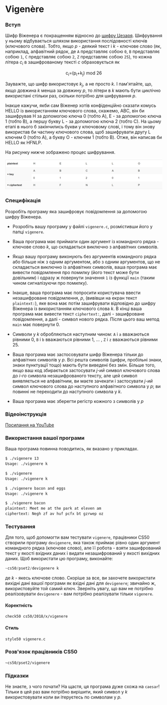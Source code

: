 ﻿# Vigenère

### Вступ

Шифр Віженера є покращенням відносно до [шифру Цезаря](caesar.md). Шифрування у ньому відбувається шляхом використання послідовності ключів (ключового слова). Тобто, якщо *р* - деякий текст і *k* - ключове слово (як, наприклад, алфавітний рядок, де `А` представляє собою `0`, `B` представляє собою `1`, `C` представляє собою `2`, `Z` представляє собою `25`), то кожна літера *c<sub>i</sub>* в зашифрованому тексті *c* обраховується як

<p style="text-align: center;"> c<sub>i</sub>=(p<sub>i</sub>+k<sub>j</sub>) mod 26 </p>

Зауважте, що шифр використовує *k<sub>j</sub>*, а не просто *k*. І пам'ятайте, що, якщо довжина *k* менша за довжину *p*, то літери в *k* мають бути циклічно використані стільки раз, скільки потрібно для шифрування *p*.

Інакше кажучи, якби сам Віженер хотів конфіденційно сказати комусь HELLO із використанням ключового слова, скажемо, ABC, він би зашифрував H за допомогою ключа 0 (тобто A), Е - за допомогою ключа 1 (тобто B), а першу букву L - за допомогою ключа 2 (тобто С). На цьому етапі в нього б закінчились букви у ключовому слові, і тому він знову використав би частину ключового слова, щоб зашифрувати другу L ключем 0 (тобто A), а букву O - ключем 1 (тобто B). Отже, він написав би HELLO як HFNLP.

На рисунку нижче зображено процес шифрування.

![Шифрування hello шифром Віженера](../resources/vigenere.png) 

### Специфікація

Розробіть програму яка зашифровує повідомлення за допомогою шифру Віженера.

* Розробіть вашу програму у файлі `vigenere.c`, розмістивши його у папці `vigenere`.

* Ваша програма має приймати один аргумент із командного рядка - ключове слово *k*, що складається виключно з алфавітних символів.

* Якщо вашу програму виконують без аргументів командного рядка або більше ніж з одним аргументом, або з одним аргументов, що не складається виключно із алфавітних символів, ваша програма має вивести повідомлення про помилку (його текст може бути довільним) і одразу ж повернути значення `1` із функції `main` (таким чином сигналізуючи про помилку). 

* Інакше, ваша програма має попросити користувача ввести незашифроване повідомлення, *p*, (вивівши на екран текст `plaintext:`), яке вона має потім зашифрувати відповідно до шифру Віженера із використанням ключового слова *k*. В кінці ваша програма має вивести текст `ciphertext:`, далі - зашифроване повідомлення, а далі - символ нового рядка. Після цього ваш метод `main` має повернути 0.

* Символи у *k* обробляються наступним чином: `A` і `a` вважаються рівними 0, `B` і `b` вважаються рівними 1, ... , `Z` і `z` вважаються рівними 25.  

* Ваша програма має застосовувати шифр Віженера тільки до алфавітних символів у *p*. Всі решта символів (цифри, пробільні знаки, знаки пунктуації тощо) мають бути виведені без змін. Більше того, якщо ваш код збирається застосувати *j-ий* символ ключового слова до *i-го* символа незашифрованого тексту, але цей символ виявляється не алфавітним, ви маєте зачекати і застосувати *j-ий* символ ключового слова до наступного алфавітного символа у *p*; ви повинні не переходити до наступного символа у *k*.

* Ваша програма має зберегти регістр кожного з символів у *p*

### Відеоінструкція

[Посилання на YouTube](https://www.youtube.com/watch?v=iE6jiKRfrEQ)

### Використання вашої програми

Ваша програма повинна поводитись, як вказано у прикладах.

```bash
$ ./vigenere 13
Usage: ./vigenere k
```

```bash
$ ./vigenere
Usage: ./vigenere k
```

```bash
$ ./vigenere bacon and eggs
Usage: ./vigenere k
```

```bash
$ ./vigenere bacon
plaintext: Meet me at the park at eleven am
ciphertext: Negh zf av huf pcfx bt gzrwep oz
```

### Тестування

Для того, щоб допомогти вам тестувати `vigenere`, працівники CS50 створили програму `devigenere`, яка також приймає рівно один аргумент командного рядка (ключове слово), але її робота - взяти зашифрований текст у якості вхідних даних і видати незашифрований у якості вихідних даних. Щоб використати цю програму, виконайте:

```C
~cs50/pset2/devigenere k
```

де *k* - якесь ключове слово. Скоріше за все, ви захочете використати вихідні дані вашої програми як вхідні дані для `devigenere`; звичайно ж, використовуйте той самий ключ. Зверніть увагу, що вам не потрібно реалізовувати `devigenere` - вам потрібно реалізувати тільки `vigenere`.

#### Коректність

```bash
check50 cs50/2018/x/vigenere
```

#### Стиль

```bash
style50 vigenere.c
```

### Розв'язок працівників CS50

```bash
~cs50/pset2/vigenere
```

### Підказки

Не знаєте, з чого почати? На щастя, ця програма дуже схожа на `caesar`! Тільки в цей раз вам потрібно вирішити, який символ у *k* використовувати коли ви ітеруєтесь по символам у *p*.